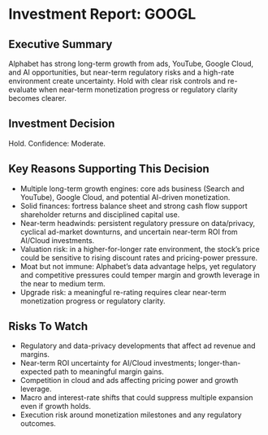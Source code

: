 # Investment Report: GOOGL

## Executive Summary
Alphabet has strong long-term growth from ads, YouTube, Google Cloud, and AI opportunities, but near-term regulatory risks and a high-rate environment create uncertainty. Hold with clear risk controls and re-evaluate when near-term monetization progress or regulatory clarity becomes clearer.

## Investment Decision
Hold. Confidence: Moderate.

## Key Reasons Supporting This Decision
- Multiple long-term growth engines: core ads business (Search and YouTube), Google Cloud, and potential AI-driven monetization.
- Solid finances: fortress balance sheet and strong cash flow support shareholder returns and disciplined capital use.
- Near-term headwinds: persistent regulatory pressure on data/privacy, cyclical ad-market downturns, and uncertain near-term ROI from AI/Cloud investments.
- Valuation risk: in a higher-for-longer rate environment, the stock’s price could be sensitive to rising discount rates and pricing-power pressure.
- Moat but not immune: Alphabet’s data advantage helps, yet regulatory and competitive pressures could temper margin and growth leverage in the near to medium term.
- Upgrade risk: a meaningful re-rating requires clear near-term monetization progress or regulatory clarity.

## Risks To Watch
- Regulatory and data-privacy developments that affect ad revenue and margins.
- Near-term ROI uncertainty for AI/Cloud investments; longer-than-expected path to meaningful margin gains.
- Competition in cloud and ads affecting pricing power and growth leverage.
- Macro and interest-rate shifts that could suppress multiple expansion even if growth holds.
- Execution risk around monetization milestones and any regulatory outcomes.